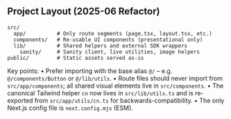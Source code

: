 ## Project Layout (2025-06 Refactor)

```
src/
  app/          # Only route segments (page.tsx, layout.tsx, etc.)
  components/   # Re-usable UI components (presentational only)
  lib/          # Shared helpers and external SDK wrappers
    sanity/     # Sanity client, live utilities, image helpers
public/         # Static assets served as-is
```

Key points:
• Prefer importing with the base alias `@/` – e.g. `@/components/Button` or `@/lib/utils`.
• Route files should never import from `src/app/components`; all shared visual elements live in `src/components`.
• The canonical Tailwind helper `cn` now lives in `src/lib/utils.ts` and is re-exported from `src/app/utils/cn.ts` for backwards-compatibility.
• The only Next.js config file is `next.config.mjs` (ESM).
